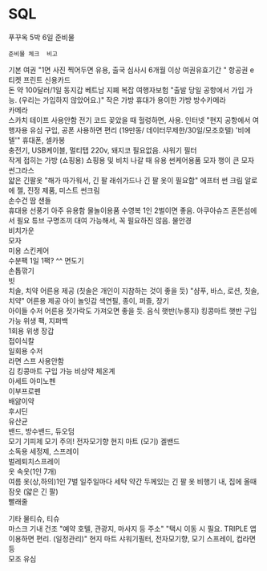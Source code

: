 # SQL

			
푸꾸옥 5박 6일 준비물			
			
	준비물	체크	비고
기본	여권		"1면 사진 찍어두면 유용,
출국 심사시 6개월 이상 여권유효기간
"
	항공권		e 티켓 프린트
	신용카드		
	돈		약 100달러/1일
	동지갑		베트남 지폐 복잡
	여행자보험		"출발 당일 공항에서 가입 가능.
(우리는 가입하지 않았어요.)"
	작은 가방		휴대가 용이한 가방
	방수카메라		
	카메라		
	스카치 테이프	사용안함	전기 코드 꽂았을 때 헐렁하면, 사용.
	인터넷		"현지 공항에서 여행자용 유심 구입,
공폰 사용하면 편리
(19만동/ 데이터무제한/30일/모조호텔)
'비에텔'"
	휴대폰, 셀카봉		
	충전기, USB케이블, 멀티탭		220v, 돼지코 필요없음.
	샤워기 필터		
	작게 접히는 가방 (쇼핑용)		쇼핑용 및 비치 나갈 때 유용
썬케어용품	모자		챙이 큰 모자
	썬그라스		
	얇은 긴팔옷		"해가 따가워서, 
긴 팔 래쉬가드나 긴 팔 옷이 필요함"
	에프터 썬 크림		알로에 젤, 진정 제품, 미스트
	썬크림		
	손수건		땀
	샌들		
	휴대용 선풍기		아주 유용함
물놀이용품	수영복		1인 2벌이면 좋음.
	아쿠아슈즈		혼똔섬에서 필요
	튜브		구명조끼 대여 가능해서, 꼭 필요하진 않음.
	물안경		
	비치가운		
	모자		
미용	스킨케어		
	수분팩		1일 1팩? ^^
	면도기		
	손톱깎기		
	빗		
	치솔, 치약		어른용 제공 (칫솔은 개인이 지참하는 것이 좋을 듯)
	"샴푸, 바스, 로션,
칫솔, 치약"		어른용 제공
아이 놀잇감	색연필, 종이, 퍼즐, 장기		
	아이들 수저		어른용 젓가락도 가져오면 좋을 듯.
음식	햇반(누룽지)		킹콩마트 햇반 구입 가능
	위생 팩, 지퍼백		
	1회용 위생 장갑		
	접이식칼		
	일회용 수저		
	라면 스프	사용안함	
	김		킹콩마트 구입 가능
비상약	체온계		
	아세트 아미노펜		
	이부프로펜		
	배앓이약		
	후시딘		
	유산균		
	밴드, 방수밴드, 듀오덤		
	모기 기피제		모기 주의!
	전자모기향		현지 마트
	(모기) 겔밴드		
	소독용 세정제, 스프레이		
	벌레퇴치스프레이		
옷	속옷(1인 7개)		
	여름 옷(상,하의)1인 7벌		일주일마다 세탁
	약간 두께있는 긴 팔 옷		비행기 내, 집에 올때
	잠옷 (얇은 긴 팔)		
	빨래줄		
			
기타	물티슈, 티슈		
	마스크		기내 건조
	"예약 호텔, 관광지, 
마사지 등 주소"		"택시 이동 시 필요.
TRIPLE 앱 이용하면 편리. (일정관리)"
현지 마트 	 샤워기필터, 전자모기향, 모기 스프레이,  컵라면 등		
모조	유심		
